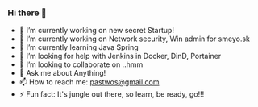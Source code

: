 ### Hi there 👋

- 🔭 I’m currently working on new secret Startup!
- 🔭 I’m currently working on Network security, Win admin for smeyo.sk
- 🌱 I’m currently learning Java Spring
- 🤔 I’m looking for help with Jenkins in Docker, DinD, Portainer
- 👯 I’m looking to collaborate on ..hmm
- 💬 Ask me about Anything!
- 📫 How to reach me: pastwos@gmail.com
- ⚡ Fun fact: It's jungle out there, so learn, be ready, go!!!
